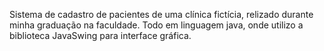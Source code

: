 Sistema de cadastro de pacientes de uma clínica fictícia, relizado durante minha graduação na faculdade.
Todo em linguagem java, onde utilizo a biblioteca JavaSwing para interface gráfica.
